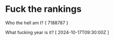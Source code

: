 # Fuck the rankings

Who the hell am I?
{ 7188787 }

What fucking year is it?
[ 2024-10-17T09:30:00Z ]
